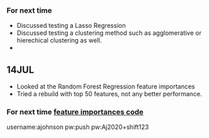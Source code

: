 
### For next time
- Discussed testing a Lasso Regression 
- Discussed testing a clustering method such as agglomerative or hierechical clustering as well.
- 
## 14JUL
- Looked at the Random Forest Regression feature importances
- Tried a rebuild with top 50 features, not any better performance.

### For next time [feature importances code](https://github.com/AVJdataminer/pathsun/blob/master/notebooks/Pathrise_DW_outdated.ipynb)

username:ajohnson
pw:push
pw:Aj2020+shift123

<!--stackedit_data:
eyJoaXN0b3J5IjpbLTM4NTYwOTg0MCwtMTI4MzE4MzU5Ml19
-->
